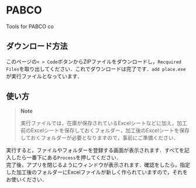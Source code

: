 # PABCO
Tools for PABCO co
## ダウンロード方法
このページの`< > Code`ボタンからZIPファイルをダウンロードし，`Recquired Files`を取り出してください．これでダウンロードは完了です．`add place.exe`が実行ファイルとなっています．
## 使い方

>**Note**
>
>実行ファイルでは，在庫が保存されているExcelシートなどに加え，加工前のExcelシートを保存しておくフォルダー，加工後のExcelシートを保存しておくフォルダーが必要となりますので，事前にご準備ください．

実行すると，ファイルやフォルダーを登録する画面が表示されます．すべてを記入したら一番下にある`Process`を押してください．<br>
完了後，アプリを閉じるようにウィンドウが表示されます．確認をしたら，指定した加工後のフォルダーにExcelファイルが新しく作られていますので，それをお使いください．
